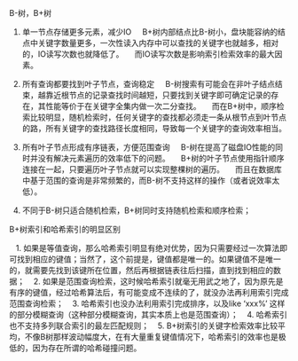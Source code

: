 
B-树，B+树

1. 单一节点存储更多元素，减少IO
    B+树内部结点比B-树小，盘块能容纳的结点中关键字数量更多，一次性读入内存中可以查找的关键字也就越多，相对的，IO读写次数也就降低了。
    而IO读写次数是影响索引检索效率的最大因素。 
2. 所有查询都要找到叶子节点，查询稳定
    B-树搜索有可能会在非叶子结点结束，越靠近根节点的记录查找时间越短，只要找到关键字即可确定记录的存在，其性能等价于在关键字全集内做一次二分查找。
    而在B+树中，顺序检索比较明显，随机检索时，任何关键字的查找都必须走一条从根节点到叶节点的路，所有关键字的查找路径长度相同，导致每一个关键字的查询效率相当。 

3. 所有叶子节点形成有序链表，方便范围查询
    B-树在提高了磁盘IO性能的同时并没有解决元素遍历的效率低下的问题。
    B+树的叶子节点使用指针顺序连接在一起，只要遍历叶子节点就可以实现整棵树的遍历。
    而且在数据库中基于范围的查询是非常频繁的，而B-树不支持这样的操作（或者说效率太低）。

4. 不同于B-树只适合随机检索，B+树同时支持随机检索和顺序检索； 

B+树索引和哈希索引的明显区别

   1. 如果是等值查询，那么哈希索引明显有绝对优势，因为只需要经过一次算法即可找到相应的键值；当然了，这个前提是，键值都是唯一的。如果键值不是唯一的，就需要先找到该键所在位置，然后再根据链表往后扫描，直到找到相应的数据；
   2. 如果是范围查询检索，这时候哈希索引就毫无用武之地了，因为原先是有序的键值，经过哈希算法后，有可能变成不连续的了，就没办法再利用索引完成范围查询检索；
   3. 哈希索引也没办法利用索引完成排序，以及like ‘xxx%’ 这样的部分模糊查询（这种部分模糊查询，其实本质上也是范围查询）；
   4. 哈希索引也不支持多列联合索引的最左匹配规则；
   5. B+树索引的关键字检索效率比较平均，不像B树那样波动幅度大，在有大量重复键值情况下，哈希索引的效率也是极低的，因为存在所谓的哈希碰撞问题。
